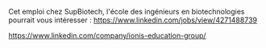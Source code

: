 Cet emploi chez SupBiotech, l'école des ingénieurs en biotechnologies pourrait vous intéresser : https://www.linkedin.com/jobs/view/4271488739 

https://www.linkedin.com/company/ionis-education-group/